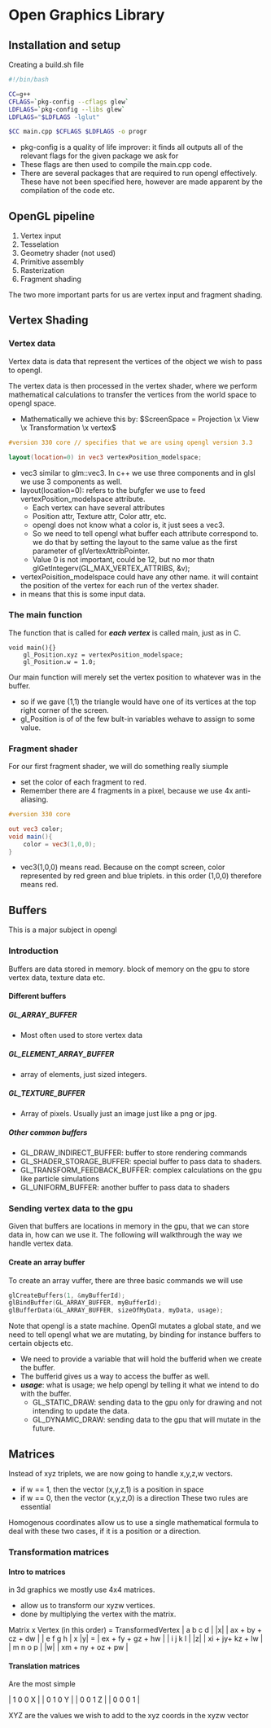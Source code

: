 # Open Graphics Library

## Installation and setup

Creating a build.sh file

```bash
#!/bin/bash

CC=g++
CFLAGS=`pkg-config --cflags glew`
LDFLAGS=`pkg-config --libs glew`
LDFLAGS="$LDFLAGS -lglut"

$CC main.cpp $CFLAGS $LDFLAGS -o progr
```

* pkg-config is a quality of life improver: it finds all outputs all of the relevant flags for the given package we ask for
* These flags are then used to compile the main.cpp code.
* There are several packages that are required to run opengl effectively. These have not been specified here, however are made apparent by the compilation of the code etc.


## OpenGL pipeline
1. Vertex input
2. Tesselation
3. Geometry shader (not used)
4. Primitive assembly
5. Rasterization
6. Fragment shading

The two more important parts for us are vertex input and fragment shading. 


## Vertex Shading

### Vertex data

Vertex data is data that represent the vertices of the object we wish to pass to opengl.

The vertex data is then processed in the vertex shader, where we perform mathematical calculations to transfer the vertices from the world space to opengl space. 

* Mathematically we achieve this by: $ScreenSpace = Projection \x View \x Transformation \x vertex$


```glsl
#version 330 core // specifies that we are using opengl version 3.3

layout(location=0) in vec3 vertexPosition_modelspace;
```

* vec3 similar to glm::vec3. In c++ we use three components and in glsl we use 3 components as well.
* layout(location=0): refers to the bufgfer we use to feed vertexPosition_modelspace attribute.
    * Each vertex can have several attributes
    * Position attr, Texture attr, Color attr, etc.
    * opengl does not know what a color is, it just sees a vec3. 
    * So we need to tell opengl what buffer each attribute correspond to. 
     we do that by setting the layout to the same value as the first parameter of glVertexAttribPointer.
    * Value 0 is not important, could be 12, but no mor thatn glGetIntegerv(GL_MAX_VERTEX_ATTRIBS, &v);
* vertexPoisition_modelspace could have any other name. it will containt the position of the vertex for each run of the vertex shader.
* in means that this is some input data. 

### The main function

The function that is called for ***each vertex*** is called main, just as in C. 
```
void main(){}
    gl_Position.xyz = vertexPosition_modelspace;
    gl_Position.w = 1.0;
```

Our main function will merely set the vertex position to whatever was in the buffer. 
* so if we gave (1,1) the triangle would have one of its vertices at the top right corner of the screen.
* gl_Position is of of the few bult-in variables wehave to assign to some value. 


### Fragment shader
For our first fragment shader, we will do something really siumple
* set the color of each fragment to red.
* Remember there are 4 fragments in a pixel, because we use 4x anti-aliasing.

```glsl
#version 330 core

out vec3 color;
void main(){
    color = vec3(1,0,0);
}
```

* vec3(1,0,0) means read. Because on the compt screen, color represented by red green and blue triplets. in this order (1,0,0) therefore means red. 




## Buffers

This is a major subject in opengl

### Introduction

Buffers are data stored in memory. block of memory on the gpu to store vertex data, texture data etc.

#### Different buffers

##### GL_ARRAY_BUFFER

* Most often used to store vertex data

##### GL_ELEMENT_ARRAY_BUFFER

* array of elements, just sized integers. 

##### GL_TEXTURE_BUFFER

* Array of pixels. Usually just an image just like a png or jpg. 

##### Other common buffers 
* GL_DRAW_INDIRECT_BUFFER: buffer to store rendering commands
* GL_SHADER_STORAGE_BUFFER: special buffer to pass data to shaders.
* GL_TRANSFORM_FEEDBACK_BUFFER: complex calculations on the gpu like particle simulations
* GL_UNIFORM_BUFFER: another buffer to pass data to shaders


### Sending vertex data to the gpu

Given that buffers are locations in memory in the gpu, that we can store data in, how can we use it. The following will walkthrough the way we handle vertex data.

#### Create an array buffer

To create an array vuffer, there are three basic commands we will use
```cpp
glCreateBuffers(1, &myBufferId);
glBindBuffer(GL_ARRAY_BUFFER, myBufferId);
glBufferData(GL_ARRAY_BUFFER, sizeOfMyData, myData, usage);
```

Note that opengl is a state machine. OpenGl mutates a global state, and we need to tell opengl what we are mutating, by binding for instance buffers to certain objects etc. 

* We need to provide a variable that will hold the bufferid when we create the buffer.
* The bufferid gives us a way to access the buffer as well. 
* ***usage***: what is usage; we help opengl by telling it what we intend to do with the buffer. 
    * GL_STATIC_DRAW: sending data to the gpu only for drawing and not intending to update the data.
    * GL_DYNAMIC_DRAW: sending data to the gpu that will mutate in the future. 

## Matrices

Instead of xyz triplets, we are now going to handle x,y,z,w vectors.
* if w == 1, then the vector (x,y,z,1) is a position in space
* if w == 0, then the vector (x,y,z,0) is a direction
These two rules are essential

Homogenous coordinates allow us to use a single mathematical formula to deal with these two cases, if it is a position or a direction. 

### Transformation matrices

#### Intro to matrices

in 3d graphics we mostly use 4x4 matrices. 
* allow us to transform our xyzw vertices. 
* done by multiplying the vertex with the matrix.

Matrix x Vertex (in this order) = TransformedVertex
| a b c d |     |x|     | ax + by + cz + dw | 
| e f g h |  x  |y| =   | ex + fy + gz + hw |
| i j k l |     |z|     | xi + jy+ kz  + lw |
| m n o p |     |w|     | xm + ny + oz + pw |

#### Translation matrices

Are the most simple


| 1 0 0 X |
| 0 1 0 Y |
| 0 0 1 Z |
| 0 0 0 1 |

XYZ are the values we wish to add to the xyz coords in the xyzw vector
